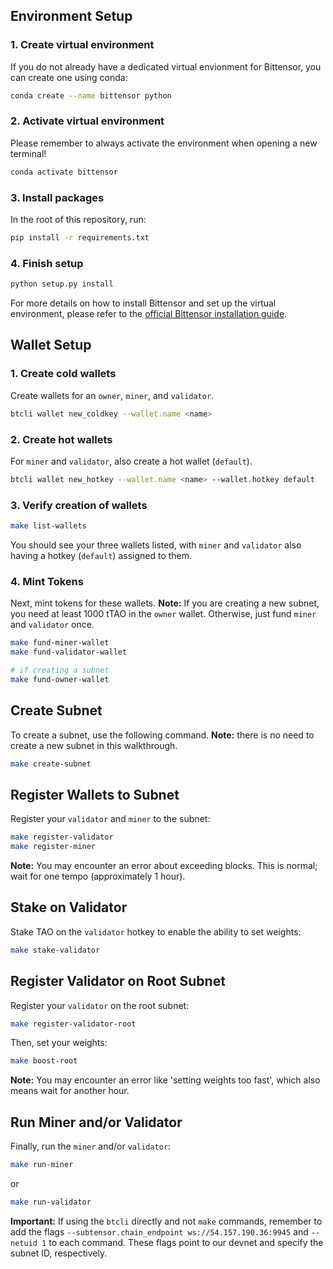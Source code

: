 ## Environment Setup

### 1. Create virtual environment

If you do not already have a dedicated virtual envionment for Bittensor, you can create one using conda:

```bash
conda create --name bittensor python
```

### 2. Activate virtual environment

Please remember to always activate the environment when opening a new terminal!

```bash
conda activate bittensor
```

### 3. Install packages

In the root of this repository, run:

```bash
pip install -r requirements.txt
```

### 4. Finish setup

```bash
python setup.py install
```

For more details on how to install Bittensor and set up the virtual environment, please refer to the [official Bittensor installation guide](https://github.com/opentensor/bittensor#install).

## Wallet Setup

### 1. Create cold wallets

Create wallets for an `owner`, `miner`, and `validator`.

```bash
btcli wallet new_coldkey --wallet.name <name>
```

### 2. Create hot wallets

For `miner` and `validator`, also create a hot wallet (`default`).

```bash
btcli wallet new_hotkey --wallet.name <name> --wallet.hotkey default
```

### 3. Verify creation of wallets

```bash
make list-wallets
```

You should see your three wallets listed, with `miner` and `validator` also having a hotkey (`default`) assigned to them.

### 4. Mint Tokens

Next, mint tokens for these wallets. **Note:** If you are creating a new subnet, you need at least 1000 tTAO in the `owner` wallet. Otherwise, just fund `miner` and `validator` once.

```bash
make fund-miner-wallet
make fund-validator-wallet

# if creating a subnet
make fund-owner-wallet
```

## Create Subnet

To create a subnet, use the following command. **Note:** there is no need to create a new subnet in this walkthrough.

```bash
make create-subnet
```

## Register Wallets to Subnet

Register your `validator` and `miner` to the subnet:

```bash
make register-validator
make register-miner
```

**Note:** You may encounter an error about exceeding blocks. This is normal; wait for one tempo (approximately 1 hour).

## Stake on Validator

Stake TAO on the `validator` hotkey to enable the ability to set weights:

```bash
make stake-validator
```

## Register Validator on Root Subnet

Register your `validator` on the root subnet:

```bash
make register-validator-root
```

Then, set your weights:

```bash
make boost-root
```

**Note:** You may encounter an error like 'setting weights too fast', which also means wait for another hour.

## Run Miner and/or Validator

Finally, run the `miner` and/or `validator`:

```bash
make run-miner
```

or

```bash
make run-validator
```

**Important:** If using the `btcli` directly and not `make` commands, remember to add the flags `--subtensor.chain_endpoint ws://54.157.190.36:9945` and `--netuid 1` to each command. These flags point to our devnet and specify the subnet ID, respectively.
